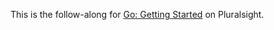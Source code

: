 This is the follow-along for [Go: Getting Started](https://app.pluralsight.com/library/courses/go-getting-started/) on Pluralsight. 
